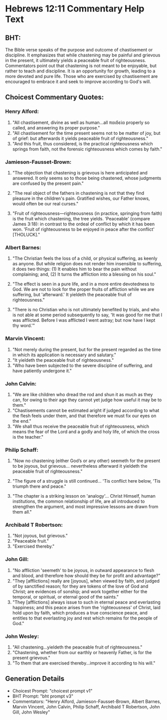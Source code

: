 # Hebrews 12:11 Commentary Help Text

## BHT:
The Bible verse speaks of the purpose and outcome of chastisement or discipline. It emphasizes that while chastening may be painful and grievous in the present, it ultimately yields a peaceable fruit of righteousness. Commentators point out that chastening is not meant to be enjoyable, but rather to teach and discipline. It is an opportunity for growth, leading to a more devoted and pure life. Those who are exercised by chastisement are encouraged to embrace it and seek to improve according to God's will.

## Choicest Commentary Quotes:
### Henry Alford:
1. "All chastisement, divine as well as human...all παιδεία properly so called, and answering its proper purpose."
2. "All chastisement for the time present seems not to be matter of joy, but of grief: but afterwards it yields peaceable fruit of righteousness."
3. "And this fruit, thus considered, is the practical righteousness which springs from faith, not the forensic righteousness which comes by faith."

### Jamieson-Fausset-Brown:
1. "The objection that chastening is grievous is here anticipated and answered. It only seems so to those being chastened, whose judgments are confused by the present pain." 

2. "The real object of the fathers in chastening is not that they find pleasure in the children's pain. Gratified wishes, our Father knows, would often be our real curses." 

3. "Fruit of righteousness—righteousness (in practice, springing from faith) is the fruit which chastening, the tree yields. 'Peaceable' (compare James 3:18): in contrast to the ordeal of conflict by which it has been won. 'Fruit of righteousness to be enjoyed in peace after the conflict' [THOLUCK]."

### Albert Barnes:
1. "The Christian feels the loss of a child, or physical suffering, as keenly as anyone. But while religion does not render him insensible to suffering, it does two things: (1) It enables him to bear the pain without complaining; and, (2) It turns the affliction into a blessing on his soul."

2. "The effect is seen in a pure life, and in a more entire devotedness to God. We are not to look for the proper fruits of affliction while we are suffering, but 'afterward.' It yieldeth the peaceable fruit of righteousness."

3. "There is no Christian who is not ultimately benefited by trials, and who is not able at some period subsequently to say, 'It was good for me that I was afflicted. Before I was afflicted I went astray; but now have I kept thy word.'"

### Marvin Vincent:
1. "Not merely during the present, but for the present regarded as the time in which its application is necessary and salutary."
2. "It yieldeth the peaceable fruit of righteousness."
3. "Who have been subjected to the severe discipline of suffering, and have patiently undergone it."

### John Calvin:
1. "We are like children who dread the rod and shun it as much as they can, for owing to their age they cannot yet judge how useful it may be to them."
2. "Chastisements cannot be estimated aright if judged according to what the flesh feels under them, and that therefore we must fix our eyes on the end."
3. "We shall thus receive the peaceable fruit of righteousness, which means the fear of the Lord and a godly and holy life, of which the cross is the teacher."

### Philip Schaff:
1. "Now no chastening (either God’s or any other) seemeth for the present to be joyous, but grievous... nevertheless afterward it yieldeth the peaceable fruit of righteousness." 

2. "The figure of a struggle is still continued... 'Tis conflict here below, 'Tis triumph there and peace."

3. "The chapter is a striking lesson on 'analogy'... Christ Himself, human institutions, the common relationship of life, are all introduced to strengthen the argument, and most impressive lessons are drawn from them all."

### Archibald T Robertson:
1. "Not joyous, but grievous." 
2. "Peaceable fruit." 
3. "Exercised thereby."

### John Gill:
1. "No affliction 'seemeth' to be joyous, in outward appearance to flesh and blood, and therefore how should they be for profit and advantage?"
2. "They [afflictions] really are [joyous], when viewed by faith, and judged of by sanctified reason; for they are tokens of the love of God and Christ; are evidences of sonship; and work together either for the temporal, or spiritual, or eternal good of the saints."
3. "They [afflictions] always issue to such in eternal peace and everlasting happiness; and this peace arises from the 'righteousness' of Christ, laid hold upon by faith, which produces a true conscience peace, and entitles to that everlasting joy and rest which remains for the people of God."

### John Wesley:
1. "All chastening...yieldeth the peaceable fruit of righteousness." 
2. "Chastening, whether from our earthly or heavenly Father, is for the present grievous." 
3. "To them that are exercised thereby...improve it according to his will."


## Generation Details
- Choicest Prompt: "choicest prompt v1"
- BHT Prompt: "bht prompt v3"
- Commentators: "Henry Alford, Jamieson-Fausset-Brown, Albert Barnes, Marvin Vincent, John Calvin, Philip Schaff, Archibald T Robertson, John Gill, John Wesley"
